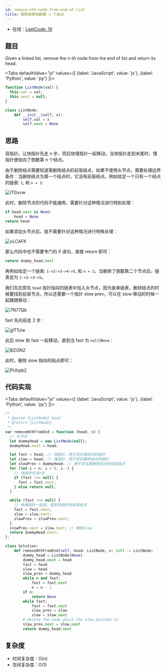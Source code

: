 ```yaml
---
id: remove-nth-node-from-end-of-list
title: 删除链表倒数第 n 个结点
---
```


- 在线：[LeetCode: 19](https://leetcode.com/problems/remove-nth-node-from-end-of-list/)

## 题目

Given a linked list, remove the n-th node from the end of list and return its head.

<Tabs defaultValue="js" values={[ {label: 'JavaScript', value: 'js'}, {label: 'Python', value: 'py'} ]}>

<TabItem value="js">

```js
function ListNode(val) {
  this.val = val;
  this.next = null;
}
```

</TabItem>

<TabItem value="py">

```py
class ListNode:
    def __init__(self, x):
        self.val = x
        self.next = None
```

</TabItem>

</Tabs>

## 思路

双指针。让快指针先走 n 步，而后快慢指针一起移动，当快指针走到末尾时，慢指针便指向了倒数第 n 个结点。

由于删除结点需要知道需删除结点的前驱结点，如果不使用头节点，需要处理边界条件：当删除结点为第一个结点时，它没有前驱结点。例如给定一个只有一个结点的链表: `1`, 和 `n = 1`:

<Img w="260" src='https://cosmos-x.oss-cn-hangzhou.aliyuncs.com/iTGxvw.png' alt='iTGxvw'/>

此时，删除节点的代码不能通用，需要针对这种情况进行特别处理：

```py
if head.next is None:
    head = None
return head
```

如果添加头节点后，就不需要针对这种情况进行特殊处理：

<Img w="340" src='https://cosmos-x.oss-cn-hangzhou.aliyuncs.com/vLCAFK.png' alt='vLCAFK'/>

那么代码中也不需要专门的 if 语句，直接 return 即可：

```py
return dummy_head.next
```

再例如给定一个链表: `1->2->3->4->5`, 和 `n = 2`，当删除了倒数第二个节点后，链表变为 `1->2->3->5`。

我们先在原先 `head` 指针指向的链表中加入头节点，因为是单链表，删除结点的时候要找到前驱节点，所以还需要一个指针 slow prev，可以在 slow 移动的时候一起跟随移动：

<Img w="760" src='https://cosmos-x.oss-cn-hangzhou.aliyuncs.com/7N77Qb.png' alt='7N77Qb'/>

fast 先向前走 2 步：

<Img w="760" src='https://cosmos-x.oss-cn-hangzhou.aliyuncs.com/glT1Uw.png' alt='glT1Uw'/>

此后 slow 和 fast 一起移动，直到当 fast 为 `null`/`None`：

<Img w="760" src='https://cosmos-x.oss-cn-hangzhou.aliyuncs.com/BZI3NZ.png' alt='BZI3NZ'/>

此时，删除 slow 指向的结点即可：

<Img w="760" src='https://cosmos-x.oss-cn-hangzhou.aliyuncs.com/PUhpb2.png' alt='PUhpb2'/>

## 代码实现

<Tabs defaultValue="js" values={[ {label: 'JavaScript', value: 'js'}, {label: 'Python', value: 'py'} ]}>

<TabItem value="js">

```js
/*
 * @param {ListNode} head
 * @return {ListNode}
 */
var removeNthFromEnd = function (head, n) {
  // 头节点
  let dummyHead = new ListNode(null);
  dummyHead.next = head;

  let fast = head; // 快指针，用于定位尾结点的指针
  let slow = head; // 慢指针，用于定位删除结点的指针
  let slowPrev = dummyHead; // 用于定位需删除结点的前驱结点
  for (let i = n; i > 0; i--) {
    // 快指针先走n步
    if (fast !== null) {
      fast = fast.next;
    } else return null;
  }

  while (fast !== null) {
    // 快慢指针一起走，直到快指针到达尾结点
    fast = fast.next;
    slow = slow.next;
    slowPrev = slowPrev.next;
  }
  slowPrev.next = slow.next; // 删除slow
  return dummyHead.next;
};
```

</TabItem>

<TabItem value="py">

```py
class Solution:
    def removeNthFromEnd(self, head: ListNode, n: int) -> ListNode:
        dummy_head = ListNode(None)
        dummy_head.next = head
        fast = head
        slow = head
        slow_prev = dummy_head
        while n and fast:
            fast = fast.next
            n = n - 1
        if n:
            return None
        while fast:
            fast = fast.next
            slow_prev = slow
            slow = slow.next
        # delete the node which the slow pointed to
        slow_prev.next = slow.next
        return dummy_head.next
```

</TabItem>

</Tabs>

## 复杂度

- 时间复杂度：O(n)
- 空间复杂度：O(1)
